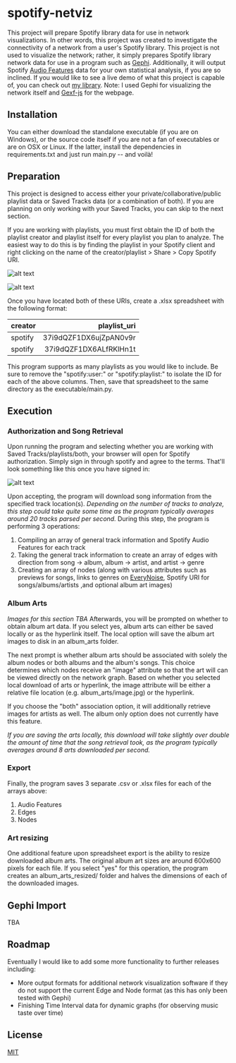 # spotify-netviz

This project will prepare Spotify library data for use in network visualizations. In other words, this project was created to investigate the connectivity of a network from a user's Spotify library. 
This project is not used to visualize the network; rather, it simply prepares Spotify library network data for use in a program such as [Gephi]. 
Additionally, it will output Spotify [Audio Features] data for your own statistical analysis, if you are so inclined.
If you would like to see a live demo of what this project is capable of, you can check out [my library]. Note: I used Gephi for visualizing the network itself and [Gexf-js] for the webpage.

## Installation

You can either download the standalone executable (if you are on Windows), or the source code itself if you are not a fan of executables or are on OSX or Linux. If the latter, install the dependencies in requirements.txt and just run main.py -- and voilà!

## Preparation

This project is designed to access either your private/collaborative/public playlist data or Saved Tracks data (or a combination of both). If you are planning on only working with your Saved Tracks, you can skip to the next section.

If you are working with playlists, you must first obtain the ID of both the playlist creator and playlist itself for every playlist you plan to analyze. The easiest way to do this is by finding the playlist in your Spotify client and right clicking on the name of the creator/playlist > Share > Copy Spotify URI.

![alt text][playlisturi]

![alt text][useruri]

Once you have located both of these URIs, create a .xlsx spreadsheet with the following format:

| creator     |       playlist_uri        |
| :---        |           ---:            |
| spotify     |   37i9dQZF1DX6ujZpAN0v9r  |
| spotify     |   37i9dQZF1DX6ALfRKlHn1t  |

This program supports as many playlists as you would like to include. Be sure to remove the "spotify:user:" or "spotify:playlist:" to isolate the ID for each of the above columns. Then, save that spreadsheet to the same directory as the executable/main.py.

## Execution

### Authorization and Song Retrieval

Upon running the program and selecting whether you are working with Saved Tracks/playlists/both, your browser will open for Spotify authorization. Simply sign in through spotify and agree to the terms. That'll look something like this once you have signed in:

![alt text][authorize]

Upon accepting, the program will download song information from the specified track location(s). *Depending on the number of tracks to analyze, this step could take quite some time as the program typically averages around 20 tracks parsed per second.*
During this step, the program is performing 3 operations:
1. Compiling an array of general track information and Spotify Audio Features for each track
2. Taking the general track information to create an array of edges with direction from song &rarr; album, album &rarr; artist, and artist &rarr; genre
3. Creating an array of nodes (along with various attributes such as previews for songs, links to genres on [EveryNoise], Spotify URI for songs/albums/artists ,and optional album art images)

### Album Arts
*Images for this section TBA*
Afterwards, you will be prompted on whether to obtain album art data. 
If you select yes, album arts can either be saved locally or as the hyperlink itself. The local option will save the album art images to disk in an album_arts folder.

The next prompt is whether album arts should be associated with solely the album nodes or both albums and the album's songs. This choice determines which nodes receive an "image" attribute so that the art will can be viewed directly on the network graph. Based on whether you selected local download of arts or hyperlink, the image attribute will be either a relative file location (e.g. album_arts/image.jpg) or the hyperlink.

If you choose the "both" association option, it will additionally retrieve images for artists as well. The album only option does not currently have this feature.

*If you are saving the arts locally, this download will take slightly over double the amount of time that the song retrieval took, as the program typically averages around 8 arts downloaded per second.*

### Export

Finally, the program saves 3 separate .csv or .xlsx files for each of the arrays above:
1. Audio Features
2. Edges
3. Nodes

### Art resizing

One additional feature upon spreadsheet export is the ability to resize downloaded album arts. The original album art sizes are around 600x600 pixels for each file. 
If you select "yes" for this operation, the program creates an album_arts_resized/ folder and halves the dimensions of each of the downloaded images.

## Gephi Import

TBA

## Roadmap

Eventually I would like to add some more functionality to further releases including:
* More output formats for additional network visualization software if they do not support the current Edge and Node format (as this has only been tested with Gephi)
* Finishing Time Interval data for dynamic graphs (for observing music taste over time)

## License
[MIT]


[Gephi]: https://gephi.org/
[Audio Features]: https://developer.spotify.com/documentation/web-api/reference/tracks/get-several-audio-features/
[my library]: https://tbrittain.com/new-viz-library/
[Gexf-js]: https://github.com/raphv/gexf-js
[MIT]: https://choosealicense.com/licenses/mit/
[playlisturi]: https://tbrittain.com/images/readme/playlisturi.jpg "Copying playlist URI in Spotify client"
[useruri]: https://tbrittain.com/images/readme/useruri.jpg "Copying user URI in Spotify client"
[authorize]: https://tbrittain.com/images/readme/authorize.jpg "Spotify browser authentication"
[EveryNoise]: http://everynoise.com/
